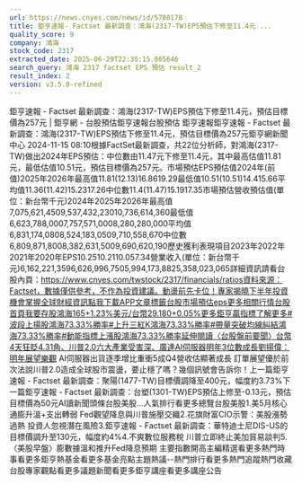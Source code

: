 ```yaml
---
url: https://news.cnyes.com/news/id/5780178
title: 鉅亨速報- Factset 最新調查：鴻海(2317-TW)EPS預估下修至11.4元 ...
quality_score: 9
company: 鴻海
stock_code: 2317
extracted_date: 2025-06-29T22:35:15.865646
search_query: 鴻海 2317 factset EPS 預估 result_2
result_index: 2
version: v3.5.0-refined
---
```


鉅亨速報 - Factset 最新調查：鴻海(2317-TW)EPS預估下修至11.4元，預估目標價為257元 | 鉅亨網 - 台股預估‌‌鉅亨速報台股預估 鉅亨速報鉅亨速報 - Factset 最新調查：鴻海(2317-TW)EPS預估下修至11.4元，預估目標價為257元鉅亨網新聞中心 2024-11-15 08:10‌根據FactSet最新調查，共22位分析師，對鴻海(2317-TW)做出2024年EPS預估：中位數由11.47元下修至11.4元，其中最高估值11.81元，最低估值10.51元，預估目標價為257元。市場預估EPS預估值2024年(前值)2025年2026年最高值11.81(12.13)16.8619.29最低值10.51(10.51)14.415.66平均值11.36(11.42)15.2317.26中位數11.4(11.47)15.1917.35市場預估營收‌預估值(單位：新台幣千元)2024年2025年2026年最高值7,075,621,4509,537,432,23010,736,614,360最低值6,623,788,0007,757,571,0008,280,280,000平均值6,831,174,0808,524,183,0509,710,558,670中位數6,809,871,8008,382,631,5009,690,620,190歷史獲利表現項目2023年2022年2021年2020年EPS10.2510.2110.057.34營業收入(單位：新台幣千元)6,162,221,3596,626,996,7505,994,173,8825,358,023,065詳細資訊請看台股內頁：https://www.cnyes.com/twstock/2317/financials/ratios資料來源：Factset，數據僅供參考，不作為投資建議。動盪前先卡位！專家揭曉下半年投資機會掌握全球財經資訊點我下載APP文章標籤台股市場預估eps更多相關行情台股首頁我要存股鴻海165+1.23%美元/台幣29.180+0.05%更多鉅亨贏指標了解更多#波段上揚股鴻海73.33%勝率#上升三紅K鴻海73.33%勝率#帶量突破均線糾結鴻海73.33%勝率#動能指標上漲股鴻海73.33%勝率延伸閱讀〈台股盤前要聞〉台幣4天狂貶4.31角、川普2.0六大產業受害深、廣達AI伺服器明年3位數成長劉揚偉：明年展望樂觀 AI伺服器出貨逐季增比重衝5成Q4營收估顯著成長 訂單展望優於前次法說川普2.0造成全球股市震盪，要止穩了嗎？幾個訊號會告訴你！‌上一篇鉅亨速報 - Factset 最新調查：聚陽(1477-TW)目標價調降至400元，幅度約3.73%下一篇鉅亨速報 - Factset 最新調查：台塑(1301-TW)EPS預估上修至-0.13元，預估目標價為50元‌‌AI讀新聞頭條台股美股...人氣排行看更多總覽台股美股1.美5月核心通膨升溫+支出轉弱 Fed觀望降息與川普施壓交織2.花旗財富CIO示警：美股漲勢過熱 投資人忽視潛在風險3.鉅亨速報 - Factset 最新調查：華特迪士尼DIS-US的目標價調升至130元，幅度約4%4.不爽數位服務稅 川普立即終止美加貿易談判5.〈美股早盤〉膨數據溫和推升Fed降息預期 主要指數開高‌主編精選看更多‌熱門時事看更多‌‌‌‌‌‌‌‌‌‌‌‌‌‌‌‌‌鉅亨熱基金看更多基金亮點主題熱議‌‌‌‌--‌‌‌‌熱門排行看更多熱門追蹤熱門收藏‌‌‌‌‌‌‌‌‌台股專家觀點看更多議題新聞看更多鉅亨講座看更多講座公告‌‌‌‌‌‌‌‌